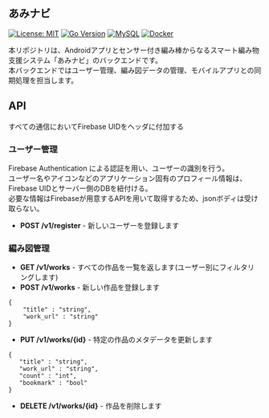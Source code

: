 ## あみナビ

[![License: MIT](https://img.shields.io/badge/License-MIT-yellow.svg)](https://opensource.org/licenses/MIT)
[![Go Version](https://img.shields.io/badge/Go-1.20+-00ADD8?logo=go)](https://golang.org/)
[![MySQL](https://img.shields.io/badge/Database-MySQL-blue.svg?logo=mysql)](https://www.mysql.com/)
[![Docker](https://img.shields.io/badge/Container-Docker-2496ED?logo=docker&logoColor=white)](https://www.docker.com/)

本リポジトリは、Androidアプリとセンサー付き編み棒からなるスマート編み物支援システム「あみナビ」のバックエンドです。<br>
本バックエンドではユーザー管理、編み図データの管理、モバイルアプリとの同期処理を担当します。

## API

すべての通信においてFirebase UIDをヘッダに付加する

### ユーザー管理
Firebase Authentication による認証を用い、ユーザーの識別を行う。<br>
ユーザー名やアイコンなどのアプリケーション固有のプロフィール情報は、 Firebase UIDとサーバー側のDBを紐付ける。 <br>
必要な情報はFirebaseが用意するAPIを用いて取得するため、jsonボディは受け取らない。

 - **POST /v1/register** - 新しいユーザーを登録します

### 編み図管理
 - **GET /v1/works** - すべての作品を一覧を返します(ユーザー別にフィルタリングします)
 - **POST /v1/works** - 新しい作品を登録します<br>
```
{
    "title" : "string",
    "work_url" : "string"
}
```
 - **PUT /v1/works/{id}** - 特定の作品のメタデータを更新します<br>
```
{
   "title" : "string",
   "work_url" : "string",
   "count" : "int",
   "bookmark" : "bool"
}
```
 - **DELETE /v1/works/{id}** - 作品を削除します